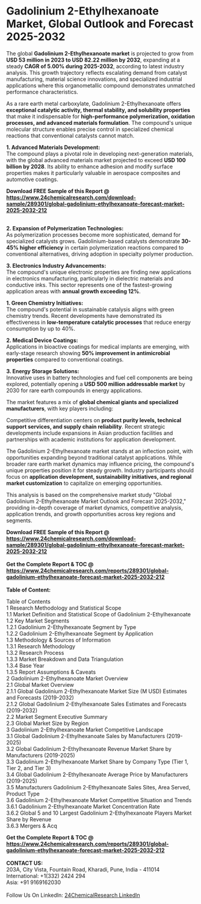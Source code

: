 <h1>Gadolinium 2-Ethylhexanoate Market, Global Outlook and Forecast 2025-2032</h1><p>The global <strong>Gadolinium 2-Ethylhexanoate market</strong> is projected to grow from <strong>USD 53 million in 2023 to USD 82.22 million by 2032</strong>, expanding at a steady <strong>CAGR of 5.00% during 2025-2032</strong>, according to latest industry analysis. This growth trajectory reflects escalating demand from catalyst manufacturing, material science innovations, and specialized industrial applications where this organometallic compound demonstrates unmatched performance characteristics.</p><p>As a rare earth metal carboxylate, Gadolinium 2-Ethylhexanoate offers <strong>exceptional catalytic activity, thermal stability, and solubility properties</strong> that make it indispensable for <strong>high-performance polymerization, oxidation processes, and advanced materials formulation</strong>. The compound's unique molecular structure enables precise control in specialized chemical reactions that conventional catalysts cannot match.</p><p><strong>1. Advanced Materials Development:</strong><br>
The compound plays a pivotal role in developing next-generation materials, with the global advanced materials market projected to exceed <strong>USD 100 billion by 2028</strong>. Its ability to enhance adhesion and modify surface properties makes it particularly valuable in aerospace composites and automotive coatings.</p><div><b>Download FREE Sample of this Report @ 
            <a href="https://www.24chemicalresearch.com/download-sample/289301/global-gadolinium-ethylhexanoate-forecast-market-2025-2032-212">
            https://www.24chemicalresearch.com/download-sample/289301/global-gadolinium-ethylhexanoate-forecast-market-2025-2032-212</a></b></div><br><p><strong>2. Expansion of Polymerization Technologies:</strong><br>
As polymerization processes become more sophisticated, demand for specialized catalysts grows. Gadolinium-based catalysts demonstrate <strong>30-45% higher efficiency</strong> in certain polymerization reactions compared to conventional alternatives, driving adoption in specialty polymer production.</p><p><strong>3. Electronics Industry Advancements:</strong><br>
The compound's unique electronic properties are finding new applications in electronics manufacturing, particularly in dielectric materials and conductive inks. This sector represents one of the fastest-growing application areas with <strong>annual growth exceeding 12%</strong>.</p><p><strong>1. Green Chemistry Initiatives:</strong><br>
The compound's potential in sustainable catalysis aligns with green chemistry trends. Recent developments have demonstrated its effectiveness in <strong>low-temperature catalytic processes</strong> that reduce energy consumption by up to 40%.</p><p><strong>2. Medical Device Coatings:</strong><br>
Applications in bioactive coatings for medical implants are emerging, with early-stage research showing <strong>50% improvement in antimicrobial properties</strong> compared to conventional coatings.</p><p><strong>3. Energy Storage Solutions:</strong><br>
Innovative uses in battery technologies and fuel cell components are being explored, potentially opening a <strong>USD 500 million addressable market</strong> by 2030 for rare earth compounds in energy applications.</p><p>The market features a mix of <strong>global chemical giants and specialized manufacturers</strong>, with key players including:</p><p>Competitive differentiation centers on <strong>product purity levels, technical support services, and supply chain reliability</strong>. Recent strategic developments include expansions in Asian production facilities and partnerships with academic institutions for application development.</p><p>The Gadolinium 2-Ethylhexanoate market stands at an inflection point, with opportunities expanding beyond traditional catalyst applications. While broader rare earth market dynamics may influence pricing, the compound's unique properties position it for steady growth. Industry participants should focus on <strong>application development, sustainability initiatives, and regional market customization</strong> to capitalize on emerging opportunities.</p><p>This analysis is based on the comprehensive market study "Global Gadolinium 2-Ethylhexanoate Market Outlook and Forecast 2025-2032," providing in-depth coverage of market dynamics, competitive analysis, application trends, and growth opportunities across key regions and segments.</p><div><b>Download FREE Sample of this Report @ 
            <a href="https://www.24chemicalresearch.com/download-sample/289301/global-gadolinium-ethylhexanoate-forecast-market-2025-2032-212">
            https://www.24chemicalresearch.com/download-sample/289301/global-gadolinium-ethylhexanoate-forecast-market-2025-2032-212</a></b></div><br><div><b>Get the Complete Report & TOC @ 
            <a href="https://www.24chemicalresearch.com/reports/289301/global-gadolinium-ethylhexanoate-forecast-market-2025-2032-212">
            https://www.24chemicalresearch.com/reports/289301/global-gadolinium-ethylhexanoate-forecast-market-2025-2032-212</a></b></div><br>
            <b>Table of Content:</b><p>Table of Contents<br />
1 Research Methodology and Statistical Scope<br />
1.1 Market Definition and Statistical Scope of Gadolinium 2-Ethylhexanoate<br />
1.2 Key Market Segments<br />
1.2.1 Gadolinium 2-Ethylhexanoate Segment by Type<br />
1.2.2 Gadolinium 2-Ethylhexanoate Segment by Application<br />
1.3 Methodology & Sources of Information<br />
1.3.1 Research Methodology<br />
1.3.2 Research Process<br />
1.3.3 Market Breakdown and Data Triangulation<br />
1.3.4 Base Year<br />
1.3.5 Report Assumptions & Caveats<br />
2 Gadolinium 2-Ethylhexanoate Market Overview<br />
2.1 Global Market Overview<br />
2.1.1 Global Gadolinium 2-Ethylhexanoate Market Size (M USD) Estimates and Forecasts (2019-2032)<br />
2.1.2 Global Gadolinium 2-Ethylhexanoate Sales Estimates and Forecasts (2019-2032)<br />
2.2 Market Segment Executive Summary<br />
2.3 Global Market Size by Region<br />
3 Gadolinium 2-Ethylhexanoate Market Competitive Landscape<br />
3.1 Global Gadolinium 2-Ethylhexanoate Sales by Manufacturers (2019-2025)<br />
3.2 Global Gadolinium 2-Ethylhexanoate Revenue Market Share by Manufacturers (2019-2025)<br />
3.3 Gadolinium 2-Ethylhexanoate Market Share by Company Type (Tier 1, Tier 2, and Tier 3)<br />
3.4 Global Gadolinium 2-Ethylhexanoate Average Price by Manufacturers (2019-2025)<br />
3.5 Manufacturers Gadolinium 2-Ethylhexanoate Sales Sites, Area Served, Product Type<br />
3.6 Gadolinium 2-Ethylhexanoate Market Competitive Situation and Trends<br />
3.6.1 Gadolinium 2-Ethylhexanoate Market Concentration Rate<br />
3.6.2 Global 5 and 10 Largest Gadolinium 2-Ethylhexanoate Players Market Share by Revenue<br />
3.6.3 Mergers & Acq</p><div><b>Get the Complete Report & TOC @ 
            <a href="https://www.24chemicalresearch.com/reports/289301/global-gadolinium-ethylhexanoate-forecast-market-2025-2032-212">
            https://www.24chemicalresearch.com/reports/289301/global-gadolinium-ethylhexanoate-forecast-market-2025-2032-212</a></b></div><br><b>CONTACT US:</b><br>
            203A, City Vista, Fountain Road, Kharadi, Pune, India - 411014<br>
            International: +1(332) 2424 294<br>
            Asia: +91 9169162030 <br><br>
            Follow Us On LinkedIn: <a href="https://www.linkedin.com/company/24chemicalresearch/">24ChemicalResearch LinkedIn</a>